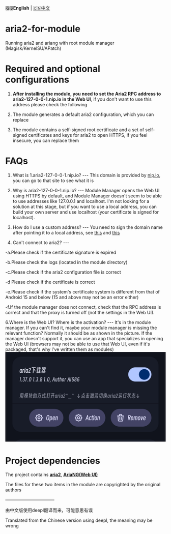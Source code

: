 **🇬🇧English** | [🇨🇳中文](README.md) 

# aria2-for-module
Running aria2 and ariang with root module manager (Magisk/KernelSU/APatch)

# Required and optional configurations
 1. **After installing the module, you need to set the Aria2 RPC address to aria2-127-0-0-1.nip.io in the Web UI**, if you don't want to use this address please check the following
 
2. The module generates a default aria2 configuration, which you can replace
 
3. The module contains a self-signed root certificate and a set of self-signed certificates and keys for aria2 to open HTTPS, if you feel insecure, you can replace them

# FAQs
 1. What is 1.aria2-127-0-0-1.nip.io? --- This domain is provided by [nip.io](nip.io), you can go to that site to see what it is
 
 2. Why is aria2-127-0-0-1.nip.io? --- Module Manager opens the Web UI using HTTPS by default, and Module Manager doesn't seem to be able to use addresses like 127.0.0.1 and localhost. I'm not looking for a solution at this stage, but if you want to use a local address, you can build your own server and use localhost (your certificate is signed for localhost).

 3. How do I use a custom address? --- You need to sign the domain name after pointing it to a local address, see [this](https://blog.csdn.net/xiejianweifdd/article/details/132520188) and [ this](https://www.gworg.com/ssl/832.html)
 
 4. Can't connect to aria2? ---
 
   -a.Please check if the certificate signature is expired
 
   -b.Please check the logs (located in the module directory)
 
   -c.Please check if the aria2 configuration file is correct
 
   -d Please check if the certificate is correct
 
   -e.Please check if the system's certificate system is different from that of Android 15 and below (15 and above may not be an error either)
 
   -f.If the module manager does not connect, check that the RPC address is correct and that the proxy is turned off (not the settings in the Web UI).

6.Where is the Web UI? Where is the activation? --- It's in the module manager. If you can't find it, maybe your module manager is missing the relevant function? Normally it should be as shown in the picture. If the manager doesn't support it, you can use an app that specializes in opening the Web UI (browsers may not be able to use that Web UI, even if it's packaged, that's why I've written them as modules)
    ![screencast](jpg/en.jpg)

# Project dependencies
The project contains [**aria2**](https://github.com/aria2/aria2), [**AriaNG(Web UI)**](https://github.com/mayswind/AriaNg)

The files for these two items in the module are copyrighted by the original authors

———————————
 
由中文版使用deepl翻译而来，可能意思有误

Translated from the Chinese version using deepl, the meaning may be wrong
